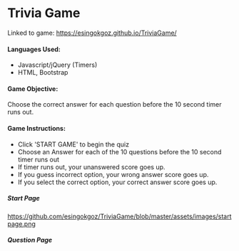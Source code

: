 # Trivia Game

Linked to game: https://esingokgoz.github.io/TriviaGame/

#### Languages Used:
- Javascript/jQuery (Timers)
- HTML, Bootstrap

#### Game Objective:
Choose the correct answer for each question before the 10 second timer runs out.

#### Game Instructions:
- Click 'START GAME' to begin the quiz
- Choose an Answer for each of the 10 questions before the 10 second timer runs out 
- If timer runs out, your unanswered score goes up. 
- If you guess incorrect option, your wrong answer score goes up. 
- If you select the correct option, your correct answer score goes up.

##### Start Page
https://github.com/esingokgoz/TriviaGame/blob/master/assets/images/startpage.png

##### Question Page
